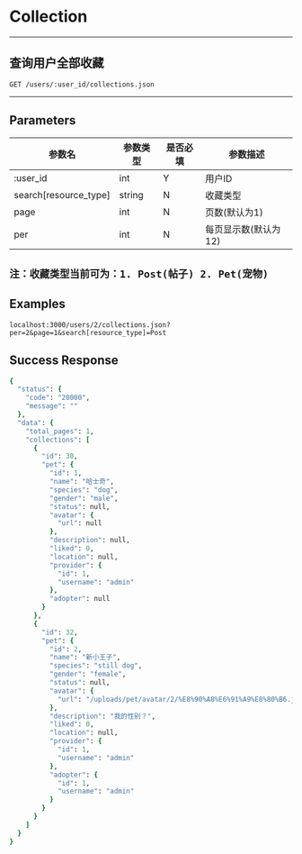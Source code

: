# Collection
---
## 查询用户全部收藏

```
GET /users/:user_id/collections.json
```
---

## Parameters

|参数名|参数类型|是否必填|参数描述|
|-----|--------|-------|--------|
|:user_id|int|Y|用户ID|
|search[resource_type]|string|N|收藏类型|
|page|int|N|页数(默认为1)|
|per|int|N|每页显示数(默认为12)|

``注：收藏类型当前可为：1. Post(帖子) 2. Pet(宠物)``
---

## Examples
```
localhost:3000/users/2/collections.json?per=2&page=1&search[resource_type]=Post
```

## Success Response
```ruby
{
  "status": {
    "code": "20000",
    "message": ""
  },
  "data": {
    "total_pages": 1,
    "collections": [
      {
        "id": 30,
        "pet": {
          "id": 1,
          "name": "哈士奇",
          "species": "dog",
          "gender": "male",
          "status": null,
          "avatar": {
            "url": null
          },
          "description": null,
          "liked": 0,
          "location": null,
          "provider": {
            "id": 1,
            "username": "admin"
          },
          "adopter": null
        }
      },
      {
        "id": 32,
        "pet": {
          "id": 2,
          "name": "新小王子",
          "species": "still dog",
          "gender": "female",
          "status": null,
          "avatar": {
            "url": "/uploads/pet/avatar/2/%E8%90%A8%E6%91%A9%E8%80%B6.jpg"
          },
          "description": "我的性别？",
          "liked": 0,
          "location": null,
          "provider": {
            "id": 1,
            "username": "admin"
          },
          "adopter": {
            "id": 1,
            "username": "admin"
          }
        }
      }
    ]
  }
}
```
